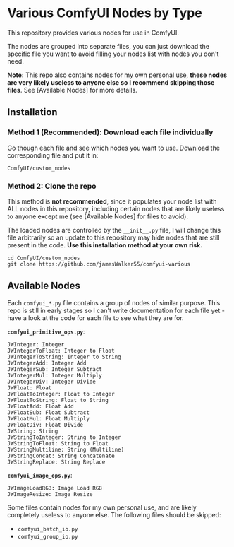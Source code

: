 # Various ComfyUI Nodes by Type

This repository provides various nodes for use in ComfyUI.

The nodes are grouped into separate files, you can just download the specific file you want to avoid filling your nodes list with nodes you don't need.

**Note:** This repo also contains nodes for my own personal use, **these nodes are very likely useless to anyone else so I recommend skipping those files**. See [Available Nodes] for more details.

## Installation

### Method 1 (Recommended): Download each file individually

Go though each file and see which nodes you want to use. Download the corresponding file and put it in:

```
ComfyUI/custom_nodes
```

### Method 2: Clone the repo

This method is **not recommended**, since it populates your node list with ALL nodes in this repository, including certain nodes that are likely useless to anyone except me (see [Available Nodes] for files to avoid).

The loaded nodes are controlled by the `__init__.py` file, I will change this file arbitrarily so an update to this repository may hide nodes that are still present in the code. **Use this installation method at your own risk.**

```
cd ComfyUI/custom_nodes
git clone https://github.com/jamesWalker55/comfyui-various
```

## Available Nodes

Each `comfyui_*.py` file contains a group of nodes of similar purpose. This repo is still in early stages so I can't write documentation for each file yet - have a look at the code for each file to see what they are for.

**`comfyui_primitive_ops.py`**:

```
JWInteger: Integer
JWIntegerToFloat: Integer to Float
JWIntegerToString: Integer to String
JWIntegerAdd: Integer Add
JWIntegerSub: Integer Subtract
JWIntegerMul: Integer Multiply
JWIntegerDiv: Integer Divide
JWFloat: Float
JWFloatToInteger: Float to Integer
JWFloatToString: Float to String
JWFloatAdd: Float Add
JWFloatSub: Float Subtract
JWFloatMul: Float Multiply
JWFloatDiv: Float Divide
JWString: String
JWStringToInteger: String to Integer
JWStringToFloat: String to Float
JWStringMultiline: String (Multiline)
JWStringConcat: String Concatenate
JWStringReplace: String Replace
```

**`comfyui_image_ops.py`**:

```
JWImageLoadRGB: Image Load RGB
JWImageResize: Image Resize
```

Some files contain nodes for my own personal use, and are likely completely useless to anyone else. The following files should be skipped:

- `comfyui_batch_io.py`
- `comfyui_group_io.py`
